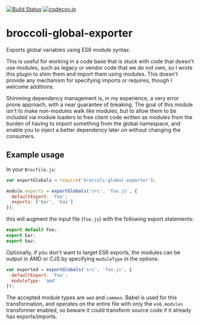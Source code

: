 [![Build Status](https://travis-ci.org/noyesa/broccoli-global-exporter.svg?branch=master)](https://travis-ci.org/noyesa/broccoli-global-exporter)
[![codecov.io](https://codecov.io/github/noyesa/broccoli-global-exporter/coverage.svg?branch=master)](https://codecov.io/github/noyesa/broccoli-global-exporter?branch=master)

# broccoli-global-exporter
Exports global variables using ES6 module syntax.

This is useful for working in a code base that is stuck with code that doesn't use modules, such as legacy or vendor code that we do not own, so I wrote this plugin to shim them and import them using modules. This doesn't provide any mechanism for specifying imports or requires, though I welcome additions.

Shimming dependency management is, in my experience, a very error prone approach, with a near guarantee of breaking. The goal of this module isn't to make non-modules walk like modules, but to allow them to be included via module loaders to free client code written as modules from the burden of having to import something from the global namespace, and enable you to inject a better dependency later on without changing the consumers.

## Example usage

In your `Brocfile.js`:

```js
var exportGlobals = require('broccoli-global-exporter');

module.exports = exportGlobals('src', 'foo.js', {
  defaultExport: 'Foo',
  exports: ['bar', 'baz']
});
```

this will augment the input file (`foo.js`) with the following export statements:

```js
export default Foo;
export bar;
export baz;
```

Optionally, if you don't want to target ES6 exports, the modules can be output in AMD or CJS by specifying `moduleType` in the options:

```js
var exported = exportGlobals('src', 'foo.js', {
  defaultExport: 'Foo',
  moduleType: 'amd'
});
```

The accepted module types are `amd` and `common`. Babel is used for this transformation, and operates on the entire file with only the `es6.modules` transformer enabled, so beware it could transform source code if it already has exports/imports.
